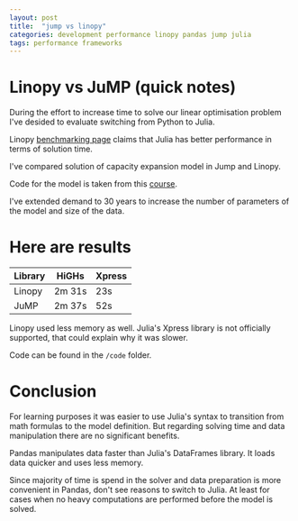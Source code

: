 ```yaml
---
layout: post
title:  "jump vs linopy"
categories: development performance linopy pandas jump julia
tags: performance frameworks
---
```

# Linopy vs JuMP (quick notes)
During the effort to increase time to solve our linear optimisation problem I've desided to evaluate switching from Python to Julia.

Linopy [benchmarking page](https://linopy.readthedocs.io/en/latest/benchmark.html) claims that Julia has better performance in terms of solution time.

I've compared solution of capacity expansion model in Jump and Linopy.

Code for the model is taken from this [course](https://github.com/Power-Systems-Optimization-Course/power-systems-optimization/blob/master/Notebooks/03-Basic-Capacity-Expansion.ipynb).

I've extended demand to 30 years to increase the number of parameters of the model and size of the data.

# Here are results
| Library | HiGHs | Xpress |
| ---     | ---   | ---    |
|Linopy | 2m 31s | 23s
|JuMP | 2m 37s | 52s

Linopy used less memory as well.
Julia's Xpress library is not officially supported, that could explain why it was slower.

Code can be found in the `/code` folder.

# Conclusion
For learning purposes it was easier to use Julia's syntax to transition from math formulas to the model definition. But regarding solving time and data manipulation there are no significant benefits.

Pandas manipulates data faster than Julia's DataFrames library. It loads data quicker and uses less memory.

Since majority of time is spend in the solver and data preparation is more convenient in Pandas, don't see reasons to switch to Julia. At least for cases when no heavy computations are performed before the model is solved.

